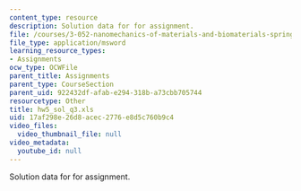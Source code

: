 ```yaml
---
content_type: resource
description: Solution data for for assignment.
file: /courses/3-052-nanomechanics-of-materials-and-biomaterials-spring-2007/17af298e26d8acec2776e8d5c760b9c4_hw5_sol_q3.xls
file_type: application/msword
learning_resource_types:
- Assignments
ocw_type: OCWFile
parent_title: Assignments
parent_type: CourseSection
parent_uid: 922432df-afab-e294-318b-a73cbb705744
resourcetype: Other
title: hw5_sol_q3.xls
uid: 17af298e-26d8-acec-2776-e8d5c760b9c4
video_files:
  video_thumbnail_file: null
video_metadata:
  youtube_id: null
---
```

Solution data for for assignment.

